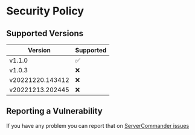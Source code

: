 # Security Policy

## Supported Versions

| Version          | Supported          |
|------------------| ------------------ |
| v1.1.0           | ✅ |
| v1.0.3           | ❌ |
| v20221220.143412 | ❌ |
| v20221213.202445 | ❌ |

## Reporting a Vulnerability

If you have any problem you can report that on [ServerCommander issues](https://github.com/MorganMLGman/ServerCommander/issues)
